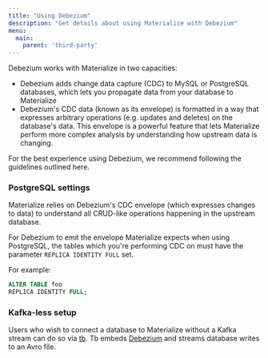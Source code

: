 ```yaml
---
title: "Using Debezium"
description: "Get details about using Materialize with Debezium"
menu:
  main:
    parent: 'third-party'
---
```


Debezium works with Materialize in two capacities:

- Debezium adds change data capture (CDC) to MySQL or PostgreSQL databases,
  which lets you propagate data from your database to Materialize
- Debezium's CDC data (known as its envelope) is formatted in a way that
  expresses arbitrary operations (e.g. updates and deletes) on the database's
  data. This envelope is a powerful feature that lets Materialize perform more
  complex analysis by understanding how upstream data is changing.

For the best experience using Debezium, we recommend following the guidelines
outlined here.

### PostgreSQL settings

Materialize relies on Debezium's CDC envelope (which expresses changes to data)
to understand all CRUD-like operations happening in the upstream database.

For Debezium to emit the envelope Materialize expects when using PostgreSQL, the
tables which you're performing CDC on must have the parameter `REPLICA IDENTITY
FULL` set.

For example:

```sql
ALTER TABLE foo
REPLICA IDENTITY FULL;
```

### Kafka-less setup

Users who wish to connect a database to Materialize without a Kafka stream 
can do so via [tb](https://github.com/MaterializeInc/tb). Tb embeds 
[Debezium](https://debezium.io/) and streams database writes to an Avro file.
